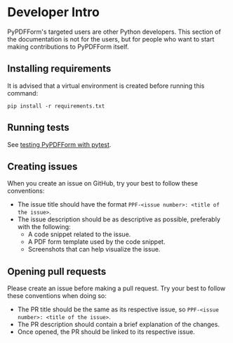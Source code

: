 # Developer Intro

PyPDFForm's targeted users are other Python developers. This section of the documentation is not for the users, 
but for people who want to start making contributions to PyPDFForm itself.

## Installing requirements

It is advised that a virtual environment is created before running this command:

```shell
pip install -r requirements.txt
```

## Running tests

See [testing PyPDFForm with pytest](dev_test.md).

## Creating issues

When you create an issue on GitHub, try your best to follow these conventions:

* The issue title should have the format `PPF-<issue number>: <title of the issue>`.
* The issue description should be as descriptive as possible, preferably with the following:
    * A code snippet related to the issue.
    * A PDF form template used by the code snippet.
    * Screenshots that can help visualize the issue.

## Opening pull requests

Please create an issue before making a pull request. Try your best to follow these conventions when doing so:

* The PR title should be the same as its respective issue, so `PPF-<issue number>: <title of the issue>`.
* The PR description should contain a brief explanation of the changes.
* Once opened, the PR should be linked to its respective issue.

